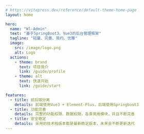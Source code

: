 ```yaml
---
# https://vitepress.dev/reference/default-theme-home-page
layout: home

hero:
  name: "Wl-Admin"
  text: "基于SpringBoot3、Vue3的后台管理框架"
  tagline: "轻量、完善、简约、优雅"
  image:
    src: /image/logo.png
    alt: Logo
  actions:
    - theme: brand
      text: 项目简介
      link: /guide/profile
    - theme: alt
      text: 快速开始
      link: /guide/start

features:
  - title: 前后端分离
    details: 前端使用Vue3 + Element-Plus，后端使用Springboot3
  - title: 功能完善
    details: 完整的功能权限、数据权限，各类常用模块，并且不断完善
  - title: 安全稳定
    details: 采用的技术栈版本都是最新稳定版本，未来会不断更新迭代
---
```



